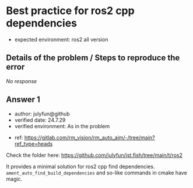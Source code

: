 [//]: # (Ex: How to clone a Git repository into a specific folder? / `TLS error` when ssh to github / Best way to setup ros2 on Mac M1)
# Best practice for ros2 cpp dependencies
[//]: # (Ex: all / unix / ubuntu22.04, git2.12, fish shell 3.7.1 / macos all version, git all version)
- expected environment: ros2 all version

## Details of the problem / Steps to reproduce the error

*No response*

## Answer 1
[//]: # (If reference is very reliable, like cppference.com, you could leave it unverified)
- author: julyfun@github
- verified date: 24.7.29
- verified environment: As in the problem

[//]: # (Ex: original / https://... / chatgpt)
- ref: https://gitlab.com/rm_vision/rm_auto_aim/-/tree/main?ref_type=heads

Check the folder here: https://github.com/julyfun/jst.fish/tree/main/t/ros2

It provides a minimal solution for ros2 cpp find dependencies. `ament_auto_find_build_dependencies` and so-like commands in cmake have magic.

[//]: # (Ex: > verified by zzz@github again on ... You may add video URL)
[//]: # (You can add Answer 2 here)

